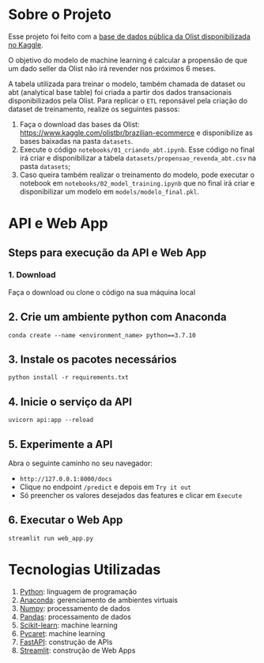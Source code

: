 # Sobre o Projeto
Esse projeto foi feito com a [base de dados pública da Olist disponibilizada no Kaggle](https://www.kaggle.com/olistbr/brazilian-ecommerce).

O objetivo do modelo de machine learning é calcular a propensão de que um dado seller da Olist não irá revender nos próximos 6 meses.

A tabela utilizada para treinar o modelo, também chamada de dataset ou abt (analytical base table) foi criada a partir dos dados transacionais disponibilizados pela Olist. Para replicar o `ETL` reponsável pela criação do dataset de treinamento, realize os seguintes passos:

1. Faça o download das bases da Olist: https://www.kaggle.com/olistbr/brazilian-ecommerce e disponibilize as bases baixadas na pasta `datasets`.
2. Execute o código `notebooks/01_criando_abt.ipynb`. Esse código no final irá criar e disponibilizar a tabela `datasets/propensao_revenda_abt.csv` na pasta `datasets`;
3. Caso queira também realizar o treinamento do modelo, pode executar o notebook em `notebooks/02_model_training.ipynb` que no final irá criar e disponibilizar um modelo em `models/modelo_final.pkl`.

# API e Web App

## Steps para execução da API e Web App
### 1. Download

Faça o download ou clone o código na sua máquina local

## 2. Crie um ambiente python com Anaconda
`conda create --name <environment_name> python==3.7.10`

## 3. Instale os pacotes necessários
`python install -r requirements.txt`

## 4. Inicie o serviço da API
`uvicorn api:app --reload`

## 5. Experimente a API
Abra o seguinte caminho no seu navegador:
* `http://127.0.0.1:8000/docs`
* Clique no endpoint `/predict` e depois em `Try it out` 
* Só preencher os valores desejados das features e clicar em `Execute` 

## 6. Executar o Web App
`streamlit run web_app.py`


# Tecnologias Utilizadas

1. [Python](https://www.python.org/): linguagem de programação
2. [Anaconda](https://www.anaconda.com/): gerenciamento de ambientes virtuais
3. [Numpy](https://numpy.org/): processamento de dados
4. [Pandas](https://pandas.pydata.org/): processamento de dados
5. [Scikit-learn](https://scikit-learn.org/stable/): machine learning
6. [Pycaret](https://pycaret.org/): machine learning
7. [FastAPI](https://fastapi.tiangolo.com/): construção de APIs
8. [Streamlit](https://streamlit.io/): construção de Web Apps
